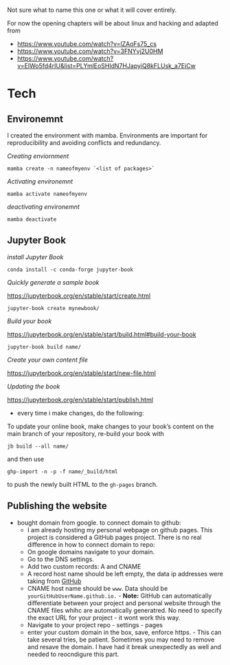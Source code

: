Not sure what to name this one or what it will cover entirely.

For now the opening chapters will be about linux and hacking and adapted from
- https://www.youtube.com/watch?v=lZAoFs75_cs
- https://www.youtube.com/watch?v=3FNYvj2U0HM
- https://www.youtube.com/watch?v=ElWo5fd4rIU&list=PLYmlEoSHldN7HJapyiQ8kFLUsk_a7EjCw

# Tech

## Environemnt

I created the environment with mamba.
Environments are important for reproducibility and avoiding conflicts and redundancy.

*Creating enviornment*

    mamba create -n nameofmyenv `<list of packages>`

*Activating environemnt*

    mamba activate nameofmyenv
*deactivating environemnt*

    mamba deactivate

## Jupyter Book

*install Jupyter Book*

    conda install -c conda-forge jupyter-book

*Quickly generate a sample book* 

https://jupyterbook.org/en/stable/start/create.html

    jupyter-book create mynewbook/ 
    
*Build your book*

https://jupyterbook.org/en/stable/start/build.html#build-your-book

    jupyter-book build name/

*Create your own content file*

https://jupyterbook.org/en/stable/start/new-file.html

*Updating the book*

https://jupyterbook.org/en/stable/start/publish.html

-  every time i make changes, do the following:

To update your online book, make changes to your book’s content on the main branch of your repository, re-build your book with 

 <code>jb build --all name/</code>

and then use 

 <code>ghp-import -n -p -f name/_build/html</code>
 
to push the newly built HTML to the 
<code>gh-pages</code> branch.

## Publishing the website

- bought domain from google. to connect domain to github:
    - I am already hosting my personal webpage on github pages. This project is considered a GitHub pages project. There is no real difference in how to connect domain to repo:
    - On google domains navigate to your domain.
    - Go to the DNS settings.
    - Add two custom records: A and CNAME
    - A record host name should be left empty, the data ip addresses were taking from [GitHub](https://docs.github.com/en/pages/configuring-a-custom-domain-for-your-github-pages-site/managing-a-custom-domain-for-your-github-pages-site#configuring-an-apex-domain)
    - CNAME host name should be `www`.  Data should be `yourGitHubUserName.github.io.` - **Note:** GitHub can automatically differentiate between your project and personal website through the CNAME files whihc are automatically generatred. No need to specify the exact URL for your project - it wont work this way.
    - Navigate to your project repo - settings - pages
    - enter your custom domain in the box, save, enforce https. - This can take several tries, be patient. Sometimes you may need to remove and resave the domain. I have had it break unexpectedly as well and needed to reocndigure this part.
